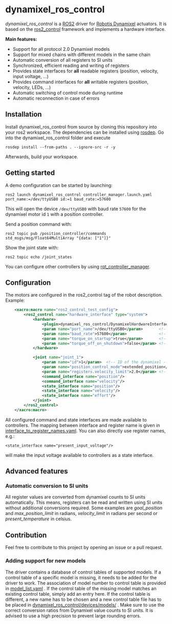 # dynamixel_ros_control
_dynamixel_ros_control_ is a [ROS2](https://www.ros.org/) driver for [Robotis Dynamixel](http://www.robotis.us/dynamixel/) actuators. It is based on the  [ros2_control](https://control.ros.org/rolling/index.html) framework and implements a hardware interface.

**Main features:**
* Support for all protocol 2.0 Dynamixel models
* Support for mixed chains with different models in the same chain
* Automatic conversion of all registers to SI units
* Synchronized, efficient reading and writing of registers
* Provides state interfaces for **all** readable registers (position, velocity, input voltage, ...)
* Provides command interfaces for **all** writable registers (position, velocity, LEDs, ...)
* Automatic switching of control mode during runtime
* Automatic reconnection in case of errors

## Installation
Install dynamixel_ros_control from source by cloning this repository into your ros2 workspace. The dependencies can be installed using [rosdep](http://wiki.ros.org/rosdep). Go into the dynamixel_ros_control folder and execute
```
rosdep install --from-paths . --ignore-src -r -y
```
Afterwards, build your workspace.

## Getting started

A demo configuration can be started by launching:
```
ros2 launch dynamixel_ros_control controller_manager.launch.yaml port_name:=/dev/ttyUSB0 id:=1 baud_rate:=57600
```
This will open the device `/dev/ttyUSB0` with baud rate `57600` for the dynamixel motor id `1` with a position controller.

Send a position command with:
```
ros2 topic pub /position_controller/commands std_msgs/msg/Float64MultiArray "{data: ["1"]}"
```
Show the joint state with:
```
ros2 topic echo /joint_states
```
You can configure other controllers by using [rqt_controller_manager](https://control.ros.org/rolling/doc/ros2_control/controller_manager/doc/userdoc.html#rqt-controller-manager).

## Configuration
The motors are configured in the ros2_control tag of the robot description. Example:

```xml
    <xacro:macro name="ros2_control_test_config">
        <ros2_control name="hardware_interface" type="system">
            <hardware>
                <plugin>dynamixel_ros_control/DynamixelHardwareInterface</plugin>
                <param name="port_name">/dev/ttyUSB0</param>       <!-- path to USB serial converter -->
                <param name="baud_rate">57600</param>              <!-- baud rate of the dynamixel motors -->
                <param name="torque_on_startup">true</param>       <!-- enable motor torque on startup -->
                <param name="torque_off_on_shutdown">false</param> <!-- disable motor torque on shutdown -->
            </hardware>

            <joint name="joint_1">
                <param name="id">1</param>  <!-- ID of the dynamixel -->
                <param name="position_control_mode">extended_position</param> <!-- control mode used for the position interface (default: position) -->
                <param name="registers.velocity_limit">2.0</param> <!-- set a register to some initial value -->
                <command_interface name="position"/>
                <command_interface name="velocity"/>
                <state_interface name="position"/>
                <state_interface name="velocity"/>
                <state_interface name="effort"/>
            </joint>
        </ros2_control>
    </xacro:macro>
```

All configured command and state interfaces are made available to controllers. The mapping between interface and register name is given in [interface_to_register_names.yaml](dynamixel_ros_control/devices/interface_to_register_names.yaml). You can also directly use register names, e.g.:
```
<state_interface name="present_input_voltage"/>
```
will make the input voltage available to controllers as a state interface.

## Advanced features
### Automatic conversion to SI units
All register values are converted from dynamixel counts to SI units automatically. This means, registers can be read and written using SI units without additional conversions required. Some examples are _goal_position_ and _max_position_limit_ in radians, _velocity_limit_ in radians per second or _present_temperature_ in celsius.

## Contribution
Feel free to contribute to this project by opening an issue or a pull request.
### Adding support for new models
The driver contains a database of control tables of supported models. If a control table of a specific model is missing, it needs to be added for the driver to work. The association of model number to control table is provided in [model_list.yaml](dynamixel_ros_control/devices/model_list.yaml) . If the control table of the missing model matches an existing control table, simply add an entry here. If the control table is different, a new name has to be chosen and a new control table file has to be placed in [dynamixel_ros_control/devices/models/](dynamixel_ros_control/devices/models/) . Make sure to use the correct conversion ratios from Dynamixel value counts to SI units. It is advised to use a high precision to prevent large rounding errors.
